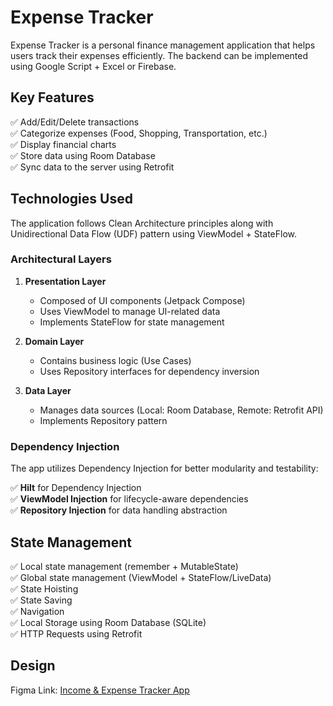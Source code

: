# Expense Tracker

Expense Tracker is a personal finance management application that helps users track their expenses efficiently.
The backend can be implemented using Google Script + Excel or Firebase.

## Key Features

✅ Add/Edit/Delete transactions  
✅ Categorize expenses (Food, Shopping, Transportation, etc.)  
✅ Display financial charts  
✅ Store data using Room Database  
✅ Sync data to the server using Retrofit  

## Technologies Used

The application follows Clean Architecture principles along with Unidirectional Data Flow (UDF) pattern using ViewModel + StateFlow.

### Architectural Layers

1. **Presentation Layer**
   - Composed of UI components (Jetpack Compose)
   - Uses ViewModel to manage UI-related data
   - Implements StateFlow for state management

2. **Domain Layer**
   - Contains business logic (Use Cases)
   - Uses Repository interfaces for dependency inversion

3. **Data Layer**
   - Manages data sources (Local: Room Database, Remote: Retrofit API)
   - Implements Repository pattern

### Dependency Injection

The app utilizes Dependency Injection for better modularity and testability:

✅ **Hilt** for Dependency Injection  
✅ **ViewModel Injection** for lifecycle-aware dependencies  
✅ **Repository Injection** for data handling abstraction  

## State Management

✅ Local state management (remember + MutableState)  
✅ Global state management (ViewModel + StateFlow/LiveData)  
✅ State Hoisting  
✅ State Saving  
✅ Navigation  
✅ Local Storage using Room Database (SQLite)  
✅ HTTP Requests using Retrofit  


## Design
Figma Link: [Income & Expense Tracker App](https://www.figma.com/design/x0B0LlOdy5tzRkHFVzeDva/Income-%26-Expense-Tracker-App-(Community)?node-id=0-1&p=f&t=fzUtpXniCU2gqr8k-0)

